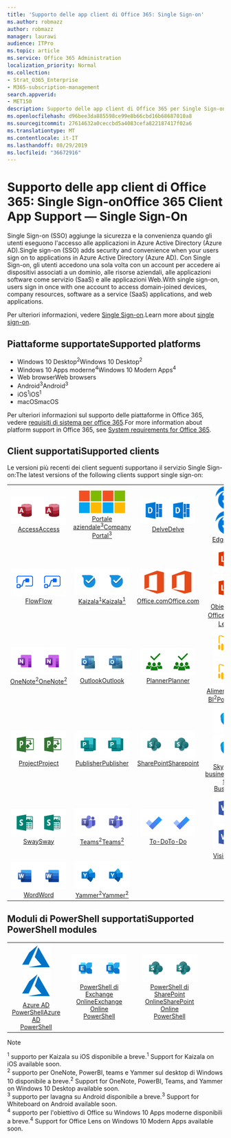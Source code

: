 ```yaml
---
title: 'Supporto delle app client di Office 365: Single Sign-on'
ms.author: robmazz
author: robmazz
manager: laurawi
audience: ITPro
ms.topic: article
ms.service: Office 365 Administration
localization_priority: Normal
ms.collection:
- Strat_O365_Enterprise
- M365-subscription-management
search.appverid:
- MET150
description: Supporto delle app client di Office 365 per Single Sign-on.
ms.openlocfilehash: d96bee3da885598ce99e8b66cbd16b68687010a8
ms.sourcegitcommit: 27614632a0ceccbd5a4083cefa822187417f02a6
ms.translationtype: MT
ms.contentlocale: it-IT
ms.lasthandoff: 08/29/2019
ms.locfileid: "36672916"
---
```

# <a name="office-365-client-app-support--single-sign-on"></a><span data-ttu-id="f1ba0-103">Supporto delle app client di Office 365: Single Sign-on</span><span class="sxs-lookup"><span data-stu-id="f1ba0-103">Office 365 Client App Support — Single Sign-On</span></span>

<span data-ttu-id="f1ba0-104">Single Sign-on (SSO) aggiunge la sicurezza e la convenienza quando gli utenti eseguono l'accesso alle applicazioni in Azure Active Directory (Azure AD).</span><span class="sxs-lookup"><span data-stu-id="f1ba0-104">Single sign-on (SSO) adds security and convenience when your users sign on to applications in Azure Active Directory (Azure AD).</span></span> <span data-ttu-id="f1ba0-105">Con Single Sign-on, gli utenti accedono una sola volta con un account per accedere ai dispositivi associati a un dominio, alle risorse aziendali, alle applicazioni software come servizio (SaaS) e alle applicazioni Web.</span><span class="sxs-lookup"><span data-stu-id="f1ba0-105">With single sign-on, users sign in once with one account to access domain-joined devices, company resources, software as a service (SaaS) applications, and web applications.</span></span>

<span data-ttu-id="f1ba0-106">Per ulteriori informazioni, vedere [Single Sign-on](https://docs.microsoft.com/azure/active-directory/manage-apps/what-is-single-sign-on).</span><span class="sxs-lookup"><span data-stu-id="f1ba0-106">Learn more about [single sign-on](https://docs.microsoft.com/azure/active-directory/manage-apps/what-is-single-sign-on).</span></span>

## <a name="supported-platforms"></a><span data-ttu-id="f1ba0-107">Piattaforme supportate</span><span class="sxs-lookup"><span data-stu-id="f1ba0-107">Supported platforms</span></span>

 - <span data-ttu-id="f1ba0-108">Windows 10 Desktop<sup>2</sup></span><span class="sxs-lookup"><span data-stu-id="f1ba0-108">Windows 10 Desktop<sup>2</sup></span></span>
 - <span data-ttu-id="f1ba0-109">Windows 10 Apps moderne<sup>4</sup></span><span class="sxs-lookup"><span data-stu-id="f1ba0-109">Windows 10 Modern Apps<sup>4</sup></span></span>
 - <span data-ttu-id="f1ba0-110">Web browser</span><span class="sxs-lookup"><span data-stu-id="f1ba0-110">Web browsers</span></span>
 - <span data-ttu-id="f1ba0-111">Android<sup>3</sup></span><span class="sxs-lookup"><span data-stu-id="f1ba0-111">Android<sup>3</sup></span></span>
 - <span data-ttu-id="f1ba0-112">iOS<sup>1</sup></span><span class="sxs-lookup"><span data-stu-id="f1ba0-112">iOS<sup>1</sup></span></span>
 - <span data-ttu-id="f1ba0-113">macOS</span><span class="sxs-lookup"><span data-stu-id="f1ba0-113">macOS</span></span>

<span data-ttu-id="f1ba0-114">Per ulteriori informazioni sul supporto delle piattaforme in Office 365, vedere [requisiti di sistema per office 365](https://products.office.com/office-system-requirements).</span><span class="sxs-lookup"><span data-stu-id="f1ba0-114">For more information about platform support in Office 365, see [System requirements for Office 365](https://products.office.com/office-system-requirements).</span></span>

## <a name="supported-clients"></a><span data-ttu-id="f1ba0-115">Client supportati</span><span class="sxs-lookup"><span data-stu-id="f1ba0-115">Supported clients</span></span>

<span data-ttu-id="f1ba0-116">Le versioni più recenti dei client seguenti supportano il servizio Single Sign-on:</span><span class="sxs-lookup"><span data-stu-id="f1ba0-116">The latest versions of the following clients support single sign-on:</span></span>

| | | | | | |
|:---:|:---:|:---:|:---:|:---:|:---:|
| <span data-ttu-id="f1ba0-117">![Icona di accesso](media/o365-access-64x64.png)</span><span class="sxs-lookup"><span data-stu-id="f1ba0-117">![Access icon](media/o365-access-64x64.png)</span></span> <br> [<span data-ttu-id="f1ba0-118">Access</span><span class="sxs-lookup"><span data-stu-id="f1ba0-118">Access</span></span>](https://products.office.com/access) | <span data-ttu-id="f1ba0-119">![Icona portale aziendale](media/o365-microsoft-64x64.png)</span><span class="sxs-lookup"><span data-stu-id="f1ba0-119">![Company portal icon](media/o365-microsoft-64x64.png)</span></span> <br> [<span data-ttu-id="f1ba0-120">Portale <br> aziendale<sup>3</sup></span><span class="sxs-lookup"><span data-stu-id="f1ba0-120">Company <br> Portal<sup>3</sup> </span></span>](https://docs.microsoft.com/intune-user-help/sign-in-to-the-company-portal) | <span data-ttu-id="f1ba0-121">![Icona di approfondimento](media/o365-delve-64x64.png)</span><span class="sxs-lookup"><span data-stu-id="f1ba0-121">![Delve icon](media/o365-delve-64x64.png)</span></span> <br> [<span data-ttu-id="f1ba0-122">Delve</span><span class="sxs-lookup"><span data-stu-id="f1ba0-122">Delve</span></span>](https://products.office.com/business/intelligent-search) | <span data-ttu-id="f1ba0-123">![Icona del server perimetrale](media/o365-edge-64x64.png)</span><span class="sxs-lookup"><span data-stu-id="f1ba0-123">![Edge icon](media/o365-edge-64x64.png)</span></span> <br> [<span data-ttu-id="f1ba0-124">Edge</span><span class="sxs-lookup"><span data-stu-id="f1ba0-124">Edge</span></span>](https://www.microsoft.com/windows/microsoft-edge) | <span data-ttu-id="f1ba0-125">![Icona Excel](media/o365-excel-64x64.png)</span><span class="sxs-lookup"><span data-stu-id="f1ba0-125">![Excel icon](media/o365-excel-64x64.png)</span></span> <br> [<span data-ttu-id="f1ba0-126">Excel</span><span class="sxs-lookup"><span data-stu-id="f1ba0-126">Excel</span></span>](https://products.office.com/excel) 
| <span data-ttu-id="f1ba0-127">![Icona flusso](media/o365-flow-64x64.png)</span><span class="sxs-lookup"><span data-stu-id="f1ba0-127">![Flow icon](media/o365-flow-64x64.png)</span></span> <br> [<span data-ttu-id="f1ba0-128">Flow</span><span class="sxs-lookup"><span data-stu-id="f1ba0-128">Flow</span></span>](https://flow.microsoft.com) | <span data-ttu-id="f1ba0-129">![Icona Kaizala](media/o365-kaizala-64x64.png)</span><span class="sxs-lookup"><span data-stu-id="f1ba0-129">![Kaizala icon](media/o365-kaizala-64x64.png)</span></span> <br> [<span data-ttu-id="f1ba0-130">Kaizala<sup>1</sup></span><span class="sxs-lookup"><span data-stu-id="f1ba0-130">Kaizala<sup>1</sup></span></span>](https://products.office.com/en/business/microsoft-kaizala) | <span data-ttu-id="f1ba0-131">![Icona Office.com](media/o365-office-64x64.png)</span><span class="sxs-lookup"><span data-stu-id="f1ba0-131">![Office.com icon](media/o365-office-64x64.png)</span></span> <br> [<span data-ttu-id="f1ba0-132">Office.com</span><span class="sxs-lookup"><span data-stu-id="f1ba0-132">Office.com</span></span>](https://www.office.com/) | <span data-ttu-id="f1ba0-133">![Icona dell'obiettivo](media/o365-lens-64x64.png)</span><span class="sxs-lookup"><span data-stu-id="f1ba0-133">![Lens icon](media/o365-lens-64x64.png)</span></span> <br> [<span data-ttu-id="f1ba0-134">Obiettivo di Office<sup>4</sup></span><span class="sxs-lookup"><span data-stu-id="f1ba0-134">Office Lens<sup>4</sup></span></span>](https://www.microsoft.com/p/office-lens/9wzdncrfj3t8?activetab=pivot%3Aoverviewtab) | <span data-ttu-id="f1ba0-135">![Icona di OneDrive for business](media/o365-OneDrive-64x64.png)</span><span class="sxs-lookup"><span data-stu-id="f1ba0-135">![OneDrive for Business icon](media/o365-OneDrive-64x64.png)</span></span> <br> [<span data-ttu-id="f1ba0-136">OneDrive</span><span class="sxs-lookup"><span data-stu-id="f1ba0-136">OneDrive</span></span>](https://products.office.com/onedrive-for-business/online-cloud-storage) 
| <span data-ttu-id="f1ba0-137">![Icona di OneNote](media/o365-OneNote-64x64.png)</span><span class="sxs-lookup"><span data-stu-id="f1ba0-137">![OneNote icon](media/o365-OneNote-64x64.png)</span></span> <br> [<span data-ttu-id="f1ba0-138">OneNote<sup>2</sup></span><span class="sxs-lookup"><span data-stu-id="f1ba0-138">OneNote<sup>2</sup></span></span>](https://products.office.com/onenote) | <span data-ttu-id="f1ba0-139">![Icona di Outlook](media/o365-outlook-64x64.png)</span><span class="sxs-lookup"><span data-stu-id="f1ba0-139">![Outlook icon](media/o365-outlook-64x64.png)</span></span> <br> [<span data-ttu-id="f1ba0-140">Outlook</span><span class="sxs-lookup"><span data-stu-id="f1ba0-140">Outlook</span></span>](https://products.office.com/outlook) | <span data-ttu-id="f1ba0-141">![Icona Planner](media/o365-planner-64x64.png)</span><span class="sxs-lookup"><span data-stu-id="f1ba0-141">![Planner icon](media/o365-planner-64x64.png)</span></span> <br> [<span data-ttu-id="f1ba0-142">Planner</span><span class="sxs-lookup"><span data-stu-id="f1ba0-142">Planner</span></span>](https://products.office.com/business/task-management-software) | <span data-ttu-id="f1ba0-143">![Icona PowerBI](media/o365-powerbi-64x64.png)</span><span class="sxs-lookup"><span data-stu-id="f1ba0-143">![PowerBI icon](media/o365-powerbi-64x64.png)</span></span> <br> [<span data-ttu-id="f1ba0-144">Alimentazione BI<sup>2</sup></span><span class="sxs-lookup"><span data-stu-id="f1ba0-144">Power BI<sup>2</sup></span></span>](https://powerbi.microsoft.com)| <span data-ttu-id="f1ba0-145">![Icona PowerPoint](media/o365-powerpoint-64x64.png)</span><span class="sxs-lookup"><span data-stu-id="f1ba0-145">![PowerPoint icon](media/o365-powerpoint-64x64.png)</span></span> <br> [<span data-ttu-id="f1ba0-146">PowerPoint</span><span class="sxs-lookup"><span data-stu-id="f1ba0-146">PowerPoint</span></span>](https://products.office.com/powerpoint) 
| <span data-ttu-id="f1ba0-147">![Icona del progetto](media/o365-project-64x64.png)</span><span class="sxs-lookup"><span data-stu-id="f1ba0-147">![Project icon](media/o365-project-64x64.png)</span></span> <br> [<span data-ttu-id="f1ba0-148">Project</span><span class="sxs-lookup"><span data-stu-id="f1ba0-148">Project</span></span>](https://products.office.com/project) | <span data-ttu-id="f1ba0-149">![Icona editore](media/o365-publisher-64x64.png)</span><span class="sxs-lookup"><span data-stu-id="f1ba0-149">![Publisher icon](media/o365-publisher-64x64.png)</span></span> <br> [<span data-ttu-id="f1ba0-150">Publisher</span><span class="sxs-lookup"><span data-stu-id="f1ba0-150">Publisher</span></span>](https://products.office.com/publisher) | <span data-ttu-id="f1ba0-151">![Icona di SharePoint](media/o365-sharepoint-64x64.png)</span><span class="sxs-lookup"><span data-stu-id="f1ba0-151">![SharePoint icon](media/o365-sharepoint-64x64.png)</span></span> <br> [<span data-ttu-id="f1ba0-152">SharePoint</span><span class="sxs-lookup"><span data-stu-id="f1ba0-152">Sharepoint</span></span>](https://products.office.com/sharepoint) | <span data-ttu-id="f1ba0-153">![Icona di Skype for business](media/o365-skypeforbusiness-64x64.png)</span><span class="sxs-lookup"><span data-stu-id="f1ba0-153">![Skype for Business icon](media/o365-skypeforbusiness-64x64.png)</span></span> <br> [<span data-ttu-id="f1ba0-154">Skype for <br> business</span><span class="sxs-lookup"><span data-stu-id="f1ba0-154">Skype for <br> Business</span></span>](https://www.skype.com/business/) | <span data-ttu-id="f1ba0-155">![Icona note adesive](media/o365-stickynotes-64x64.png)</span><span class="sxs-lookup"><span data-stu-id="f1ba0-155">![Sticky Notes icon](media/o365-stickynotes-64x64.png)</span></span> <br> [<span data-ttu-id="f1ba0-156">Sticky Notes</span><span class="sxs-lookup"><span data-stu-id="f1ba0-156">Sticky Notes</span></span>](https://www.microsoft.com/p/microsoft-sticky-notes/9nblggh4qghw) 
| <span data-ttu-id="f1ba0-157">![Icona ondeggiamento](media/o365-sway-64x64.png)</span><span class="sxs-lookup"><span data-stu-id="f1ba0-157">![Sway icon](media/o365-sway-64x64.png)</span></span> <br> [<span data-ttu-id="f1ba0-158">Sway</span><span class="sxs-lookup"><span data-stu-id="f1ba0-158">Sway</span></span>](https://sway.com) | <span data-ttu-id="f1ba0-159">![Icona Teams](media/o365-teams-64x64.png)</span><span class="sxs-lookup"><span data-stu-id="f1ba0-159">![Teams icon](media/o365-teams-64x64.png)</span></span> <br> [<span data-ttu-id="f1ba0-160">Teams<sup>2</sup></span><span class="sxs-lookup"><span data-stu-id="f1ba0-160">Teams<sup>2</sup></span></span>](https://products.office.com/microsoft-teams/group-chat-software) | <span data-ttu-id="f1ba0-161">![Icona da fare](media/o365-todo-64x64.png)</span><span class="sxs-lookup"><span data-stu-id="f1ba0-161">![To-Do icon](media/o365-todo-64x64.png)</span></span> <br> [<span data-ttu-id="f1ba0-162">To-Do</span><span class="sxs-lookup"><span data-stu-id="f1ba0-162">To-Do</span></span>](https://todo.microsoft.com) | <span data-ttu-id="f1ba0-163">![Icona di Visio](media/o365-visio-64x64.png)</span><span class="sxs-lookup"><span data-stu-id="f1ba0-163">![Visio icon](media/o365-visio-64x64.png)</span></span> <br> [<span data-ttu-id="f1ba0-164">Visio</span><span class="sxs-lookup"><span data-stu-id="f1ba0-164">Visio</span></span>](https://products.office.com/visio/flowchart-software) | <span data-ttu-id="f1ba0-165">![Icona della lavagna](media/o365-whiteboard-64x64.png)</span><span class="sxs-lookup"><span data-stu-id="f1ba0-165">![Whiteboard icon](media/o365-whiteboard-64x64.png)</span></span> <br> [<span data-ttu-id="f1ba0-166">Lavagna<sup>3</sup></span><span class="sxs-lookup"><span data-stu-id="f1ba0-166">Whiteboard<sup>3</sup></span></span>](https://whiteboard.microsoft.com/) 
| <span data-ttu-id="f1ba0-167">![Icona Word](media/o365-word-64x64.png)</span><span class="sxs-lookup"><span data-stu-id="f1ba0-167">![Word icon](media/o365-word-64x64.png)</span></span> <br> [<span data-ttu-id="f1ba0-168">Word</span><span class="sxs-lookup"><span data-stu-id="f1ba0-168">Word</span></span>](https://products.office.com/word) | <span data-ttu-id="f1ba0-169">![Icona Yammer](media/o365-yammer-64x64.png)</span><span class="sxs-lookup"><span data-stu-id="f1ba0-169">![Yammer icon](media/o365-yammer-64x64.png)</span></span> <br> [<span data-ttu-id="f1ba0-170">Yammer<sup>2</sup></span><span class="sxs-lookup"><span data-stu-id="f1ba0-170">Yammer<sup>2</sup></span></span>](https://products.office.com/yammer/yammer-overview) |

## <a name="supported-powershell-modules"></a><span data-ttu-id="f1ba0-171">Moduli di PowerShell supportati</span><span class="sxs-lookup"><span data-stu-id="f1ba0-171">Supported PowerShell modules</span></span>

| | | | | | |
|:---:|:---:|:---:|:---:|:---:|:---:|
| <span data-ttu-id="f1ba0-172">![Icona di Azure](media/o365-azure-64x64.png)</span><span class="sxs-lookup"><span data-stu-id="f1ba0-172">![Azure icon](media/o365-azure-64x64.png)</span></span> <br> [<span data-ttu-id="f1ba0-173">Azure AD <br> PowerShell</span><span class="sxs-lookup"><span data-stu-id="f1ba0-173">Azure AD <br> PowerShell</span></span>](https://docs.microsoft.com/powershell/azure/active-directory/overview?view=azureadps-2.0) | <span data-ttu-id="f1ba0-174">![Icona di Exchange](media/o365-exchange-64x64.png)</span><span class="sxs-lookup"><span data-stu-id="f1ba0-174">![Exchange icon](media/o365-exchange-64x64.png)</span></span> <br> [<span data-ttu-id="f1ba0-175">PowerShell di <br> Exchange Online</span><span class="sxs-lookup"><span data-stu-id="f1ba0-175">Exchange Online <br> PowerShell</span></span>](https://docs.microsoft.com/powershell/exchange/exchange-online/exchange-online-powershell?view=exchange-ps) | <span data-ttu-id="f1ba0-176">![Icona di SharePoint](media/o365-sharepoint-64x64.png)</span><span class="sxs-lookup"><span data-stu-id="f1ba0-176">![SharePoint icon](media/o365-sharepoint-64x64.png)</span></span> <br> [<span data-ttu-id="f1ba0-177">PowerShell di <br> SharePoint Online</span><span class="sxs-lookup"><span data-stu-id="f1ba0-177">SharePoint Online <br> PowerShell</span></span>](https://docs.microsoft.com/sharepoint/manage-team-and-communication-sites-in-powershell)

> [!NOTE]
> <span data-ttu-id="f1ba0-178"><sup>1</sup> supporto per Kaizala su iOS disponibile a breve.</span><span class="sxs-lookup"><span data-stu-id="f1ba0-178"><sup>1</sup> Support for Kaizala on iOS available soon.</span></span> <br>
> <span data-ttu-id="f1ba0-179"><sup>2</sup> supporto per OneNote, PowerBI, teams e Yammer sul desktop di Windows 10 disponibile a breve.</span><span class="sxs-lookup"><span data-stu-id="f1ba0-179"><sup>2</sup> Support for OneNote, PowerBI, Teams, and Yammer on Windows 10 Desktop available soon.</span></span> <br>
> <span data-ttu-id="f1ba0-180"><sup>3</sup> supporto per lavagna su Android disponibile a breve.</span><span class="sxs-lookup"><span data-stu-id="f1ba0-180"><sup>3</sup> Support for Whiteboard on Android available soon.</span></span> <br>
> <span data-ttu-id="f1ba0-181"><sup>4</sup> supporto per l'obiettivo di Office su Windows 10 Apps moderne disponibili a breve.</span><span class="sxs-lookup"><span data-stu-id="f1ba0-181"><sup>4</sup> Support for Office Lens on Windows 10 Modern Apps available soon.</span></span> <br>
